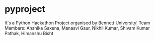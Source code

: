 # pyproject

It's a Python Hackathon Project organised by Bennett University!
Team Members:
Anshika Saxena,
Manasvi Gaur,
Nikhil Kumar,
Shivam Kumar Pathak,
Himanshu Bisht
